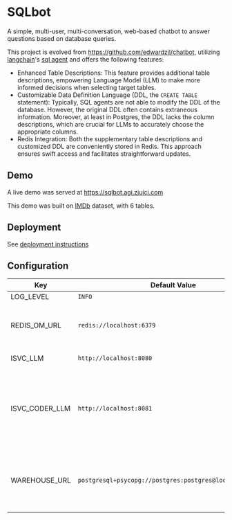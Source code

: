 # SQLbot

A simple, multi-user, multi-conversation, web-based chatbot to answer questions based on database queries.

This project is evolved from <https://github.com/edwardzjl/chatbot>, utilizing [langchain](https://github.com/langchain-ai/langchain)'s [sql agent](https://python.langchain.com/docs/integrations/toolkits/sql_database) and offers the following features:

- Enhanced Table Descriptions: This feature provides additional table descriptions, empowering Language Model (LLM) to make more informed decisions when selecting target tables.
- Customizable Data Definition Language (DDL, the `CREATE TABLE` statement): Typically, SQL agents are not able to modify the DDL of the database. However, the original DDL often contains extraneous information. Moreover, at least in Postgres, the DDL lacks the column descriptions, which are crucial for LLMs to accurately choose the appropriate columns.
- Redis Integration: Both the supplementary table descriptions and customized DDL are conveniently stored in Redis. This approach ensures swift access and facilitates straightforward updates.

## Demo

A live demo was served at <https://sqlbot.agi.zjuici.com>

This demo was built on [IMDb](https://relational.fit.cvut.cz/dataset/IMDb) dataset, with 6 tables.

## Deployment

See [deployment instructions](./manifests/README.md)

## Configuration

Key | Default Value | Description
---|---|---
LOG_LEVEL | `INFO` | log level
REDIS_OM_URL | `redis://localhost:6379` | Redis url to persist messages and metadata
ISVC_LLM | `http://localhost:8080` | model service url
ISVC_CODER_LLM | `http://localhost:8081` | coder model service url, used for generating and checking SQL queries
WAREHOUSE_URL | `postgresql+psycopg://postgres:postgres@localhost:5432/` | data warehouse url, in which you want to analyze the data
